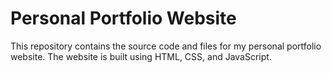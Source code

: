 # Personal Portfolio Website

This repository contains the source code and files for my personal portfolio website. The website is built using HTML, CSS, and JavaScript.


